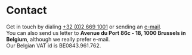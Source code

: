 # Contact

<div vocab="http://schema.org/" resource="http://flatturtle.com#_" typeof="LocalBusiness">
Get in touch by dialing <span property="telephone" content="+3226691001"><a href="tel:+3226691001">+32 (0)2 669 1001</a></span> or sending an <span property="email" content="info@flatturtle.com"><a href="mailto:info@flatturtle.com">e-mail</a></span>.
<div property="address" resource="#Address" typeof="PostalAddress">
You can also send us letter to <strong><span property="streetAddress">Avenue du Port 86c - 18</span>, <span property="postalCode">1000</span> <span property="addressLocality">Brussels</span> in <span property="addressCountry">Belgium</span></strong>, although we really prefer e-mail. <br />
Our Belgian VAT id is BE0843.961.762.
</div>
</div>